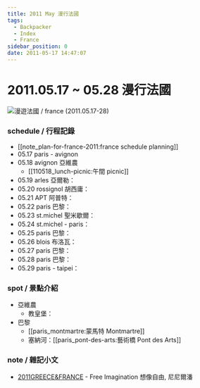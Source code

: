 ```yaml
---
title: 2011 May 漫行法國
tags:
  - Backpacker
  - Index
  - France
sidebar_position: 0
date: 2011-05-17 14:47:07
---
```


# 2011.05.17 ~ 05.28 漫行法國

![漫遊法國 / france (2011.05.17-28)](http://farm8.staticflickr.com/7092/7154675695_c52d32a3a6_c.jpg)

### schedule / 行程記錄

- [[note_plan-for-france-2011:france schedule planning]]
- 05.17 paris - avignon
- 05.18 avignon 亞維農
  - [[110518_lunch-picnic:午間 picnic]]
- 05.19 arles 亞爾勒：
- 05.20 rossignol 胡西庸：
- 05.21 APT 阿普特：
- 05.22 paris 巴黎：
- 05.23 st.michel 聖米歇爾：
- 05.24 st.michel - paris：
- 05.25 paris 巴黎：
- 05.26 blois 布洛瓦：
- 05.27 paris 巴黎：
- 05.28 paris 巴黎：
- 05.29 paris - taipei：

### spot / 景點介紹

- 亞維農
  - 教皇堡：
- 巴黎
  - [[paris_montmartre:蒙馬特 Montmartre]]
  - 塞納河：[[paris_pont-des-arts:藝術橋 Pont des Arts]]

### note / 雜記小文

- [2011GREECE&FRANCE](http://goo.gl/xaOb8) - Free Imagination 想像自由, 尼尼爾潘

<!--
41 paris
42 provence
-->
